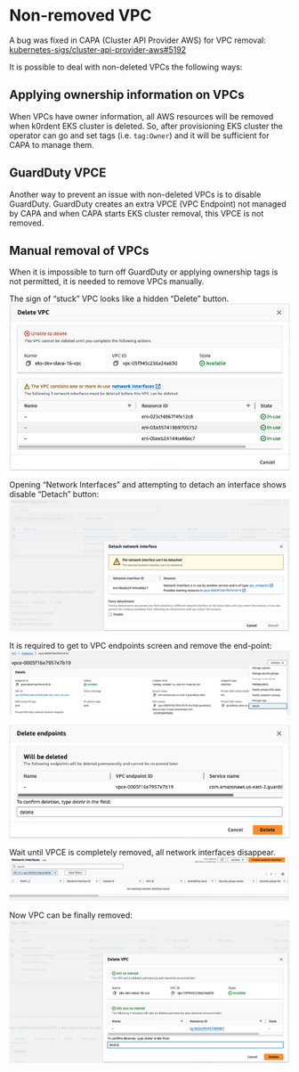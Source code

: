 # Non-removed VPC

A bug was fixed in CAPA (Cluster API Provider AWS) for VPC removal: [kubernetes-sigs/cluster-api-provider-aws#5192](https://github.com/kubernetes-sigs/cluster-api-provider-aws/issues/5192)

It is possible to deal with non-deleted VPCs the following ways:

## Applying ownership information on VPCs

When VPCs have owner information, all AWS resources will be removed when k0rdent EKS cluster is deleted.
So, after provisioning EKS cluster the operator can go and set tags (i.e. `tag:Owner`) and it will be sufficient for CAPA to manage them.

## GuardDuty VPCE

Another way to prevent an issue with non-deleted VPCs is to disable GuardDuty.
GuardDuty creates an extra VPCE (VPC Endpoint) not managed by CAPA and when CAPA starts EKS cluster removal, this VPCE is not removed.

## Manual removal of VPCs

When it is impossible to turn off GuardDuty or applying ownership tags is not permitted, it is needed to remove VPCs manually.

The sign of “stuck” VPC looks like a hidden “Delete” button.
![Failed VPC deletion](../../assets/delete-vpc-fail.png)

Opening “Network Interfaces” and attempting to detach an interface shows disable “Detach” button:
![detach-network-interface-fail](../../assets/detach-network-interface-fail.png)

It is required to get to VPC endpoints screen and remove the end-point: 
![delete-vpce](../../assets/delete-vpce.png)

![OK Endpoint deletion](../../assets/delete-endpoint-ok.png)

Wait until VPCE is completely removed, all network interfaces disappear.
![No Network Interfaces](../../assets/no-network-interfaces.png)

Now VPC can be finally removed:
![Failed VPC OK](../../assets/delete-vpc-ok.png)
